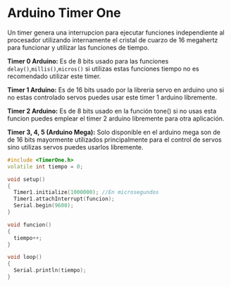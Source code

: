 # Arduino Timer One

Un timer genera una interrupcion para ejecutar funciones independiente al procesador utilizando internamente el cristal de cuarzo de 16 megahertz para funcionar y utilizar las funciones de tiempo.

**Timer 0 Arduino:** Es de 8 bits usado para las funciones ```delay()```,```millis()```,```micros()```  si utilizas estas funciones tiempo no es recomendado utilizar este timer.

**Timer 1 Arduino:** Es de 16 bits usado por la libreria servo en arduino uno si no estas controlado servos puedes usar este timer 1 arduino libremente.

**Timer 2 Arduino:** Es de 8 bits usado en la función tone() si no usas esta funcion puedes emplear el timer 2 arduino libremente para otra aplicación.

**Timer 3, 4, 5 (Arduino Mega):** Solo disponible en el arduino mega son de de 16 bits mayormente utilizados principalmente para el control de servos sino utilizas servos puedes usarlos libremente.

```c++ 
#include <TimerOne.h>
volatile int tiempo = 0;

void setup()
{
  Timer1.initialize(1000000); //En microsegundos
  Timer1.attachInterrupt(funcion);
  Serial.begin(9600);
}

void funcion()
{
  tiempo++;
}

void loop()
{
  Serial.println(tiempo);
}
```
